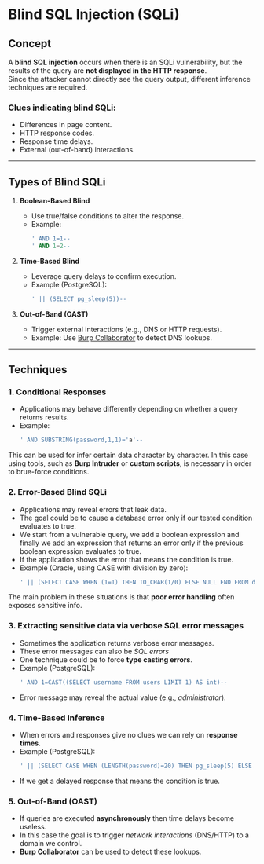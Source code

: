 # Blind SQL Injection (SQLi)

## Concept
A **blind SQL injection** occurs when there is an SQLi vulnerability, but the results of the query are **not displayed in the HTTP response**.  
Since the attacker cannot directly see the query output, different inference techniques are required.

### Clues indicating blind SQLi:
- Differences in page content.
- HTTP response codes.
- Response time delays.
- External (out-of-band) interactions.

---

## Types of Blind SQLi

1. **Boolean-Based Blind**  
   - Use true/false conditions to alter the response.  
   - Example:  
     ```sql
     ' AND 1=1--
     ' AND 1=2--
     ```

2. **Time-Based Blind**  
   - Leverage query delays to confirm execution.  
   - Example (PostgreSQL):  
     ```sql
     ' || (SELECT pg_sleep(5))--
     ```

3. **Out-of-Band (OAST)**  
   - Trigger external interactions (e.g., DNS or HTTP requests).  
   - Example: Use [Burp Collaborator](https://portswigger.net/burp/documentation/desktop/tools/collaborator) to detect DNS lookups.

---

## Techniques

### 1. Conditional Responses
- Applications may behave differently depending on whether a query returns results.  
- Example:  
  ```sql
  ' AND SUBSTRING(password,1,1)='a'--
  ```
This can be used for infer certain data character by character.
In this case using tools, such as **Burp Intruder** or **custom scripts**, is necessary in order to brue-force conditions.

### 2. Error-Based Blind SQLi
- Applications may reveal errors that leak data.
- The goal could be to cause a database error only if our tested condition evaluates to true.
- We start from a vulnerable query, we add a boolean expression and finally we add an expression that returns an error only if the previous boolean expression evaluates to true. 
- If the application shows the error that means the condition is true.
- Example (Oracle, using CASE with division by zero):
    ```sql
    ' || (SELECT CASE WHEN (1=1) THEN TO_CHAR(1/0) ELSE NULL END FROM dual)--
    ```
The main problem in these situations is that **poor error handling** often exposes sensitive info.

### 3. Extracting sensitive data via verbose SQL error messages
- Sometimes the application returns verbose error messages.
- These error messages can also be *SQL errors*
- One technique could be to force **type casting errors**.
- Example (PostgreSQL):
    ```sql
    ' AND 1=CAST((SELECT username FROM users LIMIT 1) AS int)--
    ```
- Error message may reveal the actual value (e.g., *administrator*).

### 4. Time-Based Inference
- When errors and responses give no clues we can rely on **response times**.
- Example (PostgreSQL):
    ```sql
    ' || (SELECT CASE WHEN (LENGTH(password)=20) THEN pg_sleep(5) ELSE pg_sleep(0) END)--
    ```
- If we get a delayed response that means the condition is true.

### 5. Out-of-Band (OAST)
- If queries are executed **asynchronously** then time delays become useless.
- In this case the goal is to trigger *network interactions* (DNS/HTTP) to a domain we control.
- **Burp Collaborator** can be used to detect these lookups.